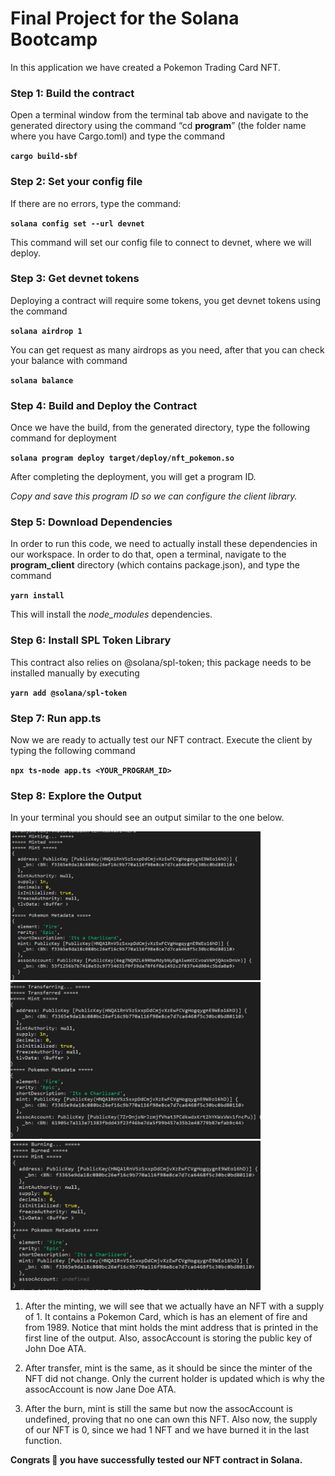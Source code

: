 # Final Project for the Solana Bootcamp

In this application we have created a Pokemon Trading Card NFT.

### Step 1: Build the contract
Open a terminal window from the terminal tab above and navigate to the generated directory using the 
command “cd **program**” (the folder name where you have Cargo.toml) and type the command 

**``` cargo build-sbf ```**

### Step 2: Set your config file
If there are no errors, type the command: 

**```solana config set --url devnet```**

This command will set our config file to connect to devnet, where we will deploy.

### Step 3: Get devnet tokens
Deploying a contract will require some tokens, you get devnet tokens using the command

**```solana airdrop 1```**

You can get request as many airdrops as you need, after that you can check your balance with command 

**```solana balance```** 

### Step 4: Build and Deploy the Contract
Once we have the build, from the generated directory, type the following command for deployment

 **```solana program deploy target/deploy/nft_pokemon.so```** 

After completing the deployment, you will get a program ID. 

_Copy and save this program ID so we can configure the client library._

### Step 5: Download Dependencies
In order to run this code, we need to actually install these dependencies in our workspace. 
In order to do that, open a terminal, navigate to the **program_client** directory (which contains package.json), 
and type the command 

**```yarn install```** 

This will install the _node_modules_ dependencies.

### Step 6: Install SPL Token Library
This contract also relies on @solana/spl-token; this package needs to be installed manually by executing 

**```yarn add @solana/spl-token```**

### Step 7: Run app.ts
Now we are ready to actually test our NFT contract. 
Execute the client by typing the following command

**```npx ts-node app.ts <YOUR_PROGRAM_ID>```**

### Step 8: Explore the Output
In your terminal you should see an output similar to the one below.

<img width="400" alt="Screen Shot 2023-12-09 at 4 04 29 PM" src="https://github.com/XxBeyonderxX/Solana-Bootcamp-Final-Project-/blob/main/Screenshot%202023-12-17%20155400.png">
<img width="400" alt="Screen Shot 2023-12-09 at 4 04 29 PM" src="https://github.com/XxBeyonderxX/Solana-Bootcamp-Final-Project-/blob/main/Screenshot%202023-12-17%20155428.png">
<img width="400" alt="Screen Shot 2023-12-09 at 4 04 29 PM" src="https://github.com/XxBeyonderxX/Solana-Bootcamp-Final-Project-/blob/main/Screenshot%202023-12-17%20155445.png">
<p/>

1. After the minting, we will see that we actually have an NFT with a supply of 1. 
It contains a Pokemon Card, which is has an element of fire and from 1989. Notice that mint holds the mint address that is printed in the first line of the output. Also, assocAccount is storing the public key of John Doe ATA. 

2. After transfer, mint is the same, as it should be since the minter of the NFT did not change. Only the current holder is updated which is why the assocAccount is now Jane Doe ATA. 

3. After the burn, mint is still the same but now the assocAccount is undefined, proving that no one can own this NFT. Also now, the supply of our NFT is 0, since we had 1 NFT and we have
burned it in the last function. 


**Congrats 🎉 you have successfully tested our NFT contract in Solana.**





 